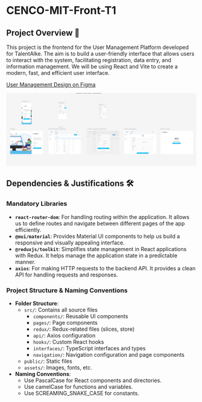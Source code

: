 # CENCO-MIT-Front-T1

## Project Overview 📍

This project is the frontend for the User Management Platform developed for TalentAlke. The aim is to build a user-friendly interface that allows users to interact with the system, facilitating registration, data entry, and information management. We will be using React and Vite to create a modern, fast, and efficient user interface.

[User Management Design on Figma](https://www.figma.com/design/VvCFVh2dR3Am2IY9wNKoZS/User-Management?node-id=0-1&t=Af86guPittelMT3A-1)

![Wireframe](./assets/wireframe.jpeg)

## Dependencies & Justifications 🛠️

### Mandatory Libraries

- **`react-router-dom`**: For handling routing within the application. It allows us to define routes and navigate between different pages of the app efficiently.
- **`@mui/material`**: Provides Material UI components to help us build a responsive and visually appealing interface.
- **`@reduxjs/toolkit`**: Simplifies state management in React applications with Redux. It helps manage the application state in a predictable manner.
- **`axios`**: For making HTTP requests to the backend API. It provides a clean API for handling requests and responses.

### Project Structure & Naming Conventions

- **Folder Structure**:
  - `src/`: Contains all source files
    - `components/`: Reusable UI components
    - `pages/`: Page components
    - `redux/`: Redux-related files (slices, store)
    - `api/`: Axios configuration
    - `hooks/`: Custom React hooks
    - `interfaces/`: TypeScript interfaces and types
    - `navigation/`: Navigation configuration and page components
  - `public/`: Static files
  - `assets/`: Images, fonts, etc.
- **Naming Conventions**:
  - Use PascalCase for React components and directories.
  - Use camelCase for functions and variables.
  - Use SCREAMING_SNAKE_CASE for constants.
